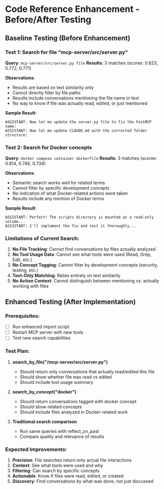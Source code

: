 # Code Reference Enhancement - Before/After Testing

## Baseline Testing (Before Enhancement)

### Test 1: Search for file "mcp-server/src/server.py"
**Query**: `mcp-server/src/server.py file`
**Results**: 3 matches (scores: 0.823, 0.772, 0.771)

**Observations**:
- Results are based on text similarity only
- Cannot directly filter by file paths
- Results include conversations mentioning the file name in text
- No way to know if file was actually read, edited, or just mentioned

**Sample Result**:
```
ASSISTANT: Now let me update the server.py file to fix the FastMCP name:
ASSISTANT: Now let me update CLAUDE.md with the corrected folder structure:
```

### Test 2: Search for Docker concepts
**Query**: `docker compose container dockerfile`
**Results**: 3 matches (scores: 0.814, 0.746, 0.734)

**Observations**:
- Semantic search works well for related terms
- Cannot filter by specific development concepts
- No indication of what Docker-related actions were taken
- Results include any mention of Docker terms

**Sample Result**:
```
ASSISTANT: Perfect! The scripts directory is mounted as a read-only volume...
ASSISTANT: I'll implement the fix and test it thoroughly...
```

### Limitations of Current Search:
1. **No File Tracking**: Cannot find conversations by files actually analyzed
2. **No Tool Usage Data**: Cannot see what tools were used (Read, Grep, Edit, etc.)
3. **No Concept Tagging**: Cannot filter by development concepts (security, testing, etc.)
4. **Text-Only Matching**: Relies entirely on text similarity
5. **No Action Context**: Cannot distinguish between mentioning vs. actually working with files

## Enhanced Testing (After Implementation)

### Prerequisites:
- [ ] Run enhanced import script
- [ ] Restart MCP server with new tools
- [ ] Test new search capabilities

### Test Plan:
1. **search_by_file("/mcp-server/src/server.py")**
   - Should return only conversations that actually read/edited this file
   - Should show whether file was read vs edited
   - Should include tool usage summary

2. **search_by_concept("docker")**
   - Should return conversations tagged with docker concept
   - Should show related concepts
   - Should include files analyzed in Docker-related work

3. **Traditional search comparison**
   - Run same queries with reflect_on_past
   - Compare quality and relevance of results

### Expected Improvements:
1. **Precision**: File searches return only actual file interactions
2. **Context**: See what tools were used and why
3. **Filtering**: Can search by specific concepts
4. **Actionable**: Know if files were read, edited, or created
5. **Discovery**: Find conversations by what was done, not just discussed